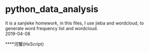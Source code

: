 # python_data_analysis

It is a sanjieke homework, in this files, I use jieba and wordcloud, to generate word frequency list and wordcloud.<br>
2019-04-08<br>

****河蟹(HxScript)
